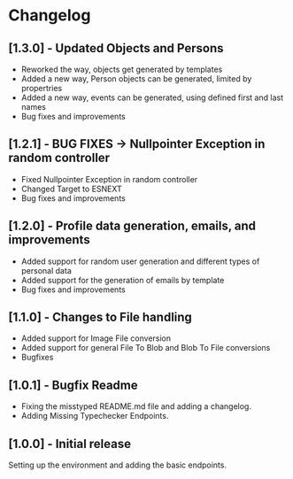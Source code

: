 # Changelog

## [1.3.0] - Updated Objects and Persons

* Reworked the way, objects get generated by templates
* Added a new way, Person objects can be generated, limited by propertries
* Added a new way, events can be generated, using defined first and last names
* Bug fixes and improvements

## [1.2.1] - BUG FIXES -> Nullpointer Exception in random controller

* Fixed Nullpointer Exception in random controller
* Changed Target to ESNEXT
* Bug fixes and improvements

## [1.2.0] - Profile data generation, emails, and improvements

* Added support for random user generation and different types of personal data
* Added support for the generation of emails by template
* Bug fixes and improvements

## [1.1.0] - Changes to File handling

* Added support for Image File conversion
* Added support for general File To Blob and Blob To File conversions
* Bugfixes

## [1.0.1] - Bugfix Readme

* Fixing the misstyped README.md file and adding a changelog.
* Adding Missing Typechecker Endpoints.

## [1.0.0] - Initial release

Setting up the environment and adding the basic endpoints.
